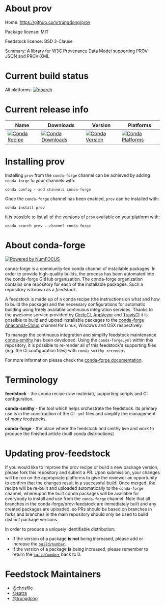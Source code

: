 <!--
# -*- mode: jinja -*-
-->

About prov
==========

Home: https://github.com/trungdong/prov

Package license: MIT

Feedstock license: BSD 3-Clause

Summary: A library for W3C Provenance Data Model supporting PROV-JSON and PROV-XML



Current build status
====================

All platforms:
[![noarch](https://img.shields.io/circleci/project/github/conda-forge/prov-feedstock/master.svg?label=noarch)](https://circleci.com/gh/conda-forge/prov-feedstock)

Current release info
====================

| Name | Downloads | Version | Platforms |
| --- | --- | --- | --- |
| [![Conda Recipe](https://img.shields.io/badge/recipe-prov-green.svg)](https://anaconda.org/conda-forge/prov) | [![Conda Downloads](https://img.shields.io/conda/dn/conda-forge/prov.svg)](https://anaconda.org/conda-forge/prov) | [![Conda Version](https://img.shields.io/conda/vn/conda-forge/prov.svg)](https://anaconda.org/conda-forge/prov) | [![Conda Platforms](https://img.shields.io/conda/pn/conda-forge/prov.svg)](https://anaconda.org/conda-forge/prov) |

Installing prov
===============

Installing `prov` from the `conda-forge` channel can be achieved by adding `conda-forge` to your channels with:

```
conda config --add channels conda-forge
```

Once the `conda-forge` channel has been enabled, `prov` can be installed with:

```
conda install prov
```

It is possible to list all of the versions of `prov` available on your platform with:

```
conda search prov --channel conda-forge
```


About conda-forge
=================

[![Powered by NumFOCUS](https://img.shields.io/badge/powered%20by-NumFOCUS-orange.svg?style=flat&colorA=E1523D&colorB=007D8A)](http://numfocus.org)

conda-forge is a community-led conda channel of installable packages.
In order to provide high-quality builds, the process has been automated into the
conda-forge GitHub organization. The conda-forge organization contains one repository
for each of the installable packages. Such a repository is known as a *feedstock*.

A feedstock is made up of a conda recipe (the instructions on what and how to build
the package) and the necessary configurations for automatic building using freely
available continuous integration services. Thanks to the awesome service provided by
[CircleCI](https://circleci.com/), [AppVeyor](https://www.appveyor.com/)
and [TravisCI](https://travis-ci.org/) it is possible to build and upload installable
packages to the [conda-forge](https://anaconda.org/conda-forge)
[Anaconda-Cloud](https://anaconda.org/) channel for Linux, Windows and OSX respectively.

To manage the continuous integration and simplify feedstock maintenance
[conda-smithy](https://github.com/conda-forge/conda-smithy) has been developed.
Using the ``conda-forge.yml`` within this repository, it is possible to re-render all of
this feedstock's supporting files (e.g. the CI configuration files) with ``conda smithy rerender``.

For more information please check the [conda-forge documentation](https://conda-forge.org/docs/).

Terminology
===========

**feedstock** - the conda recipe (raw material), supporting scripts and CI configuration.

**conda-smithy** - the tool which helps orchestrate the feedstock.
                   Its primary use is in the construction of the CI ``.yml`` files
                   and simplify the management of *many* feedstocks.

**conda-forge** - the place where the feedstock and smithy live and work to
                  produce the finished article (built conda distributions)


Updating prov-feedstock
=======================

If you would like to improve the prov recipe or build a new
package version, please fork this repository and submit a PR. Upon submission,
your changes will be run on the appropriate platforms to give the reviewer an
opportunity to confirm that the changes result in a successful build. Once
merged, the recipe will be re-built and uploaded automatically to the
`conda-forge` channel, whereupon the built conda packages will be available for
everybody to install and use from the `conda-forge` channel.
Note that all branches in the conda-forge/prov-feedstock are
immediately built and any created packages are uploaded, so PRs should be based
on branches in forks and branches in the main repository should only be used to
build distinct package versions.

In order to produce a uniquely identifiable distribution:
 * If the version of a package **is not** being increased, please add or increase
   the [``build/number``](https://conda.io/docs/user-guide/tasks/build-packages/define-metadata.html#build-number-and-string).
 * If the version of a package **is** being increased, please remember to return
   the [``build/number``](https://conda.io/docs/user-guide/tasks/build-packages/define-metadata.html#build-number-and-string)
   back to 0.

Feedstock Maintainers
=====================

* [@chrisfilo](https://github.com/chrisfilo/)
* [@satra](https://github.com/satra/)
* [@trungdong](https://github.com/trungdong/)

